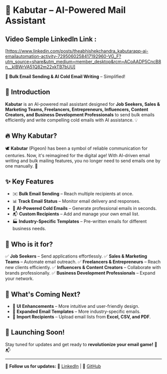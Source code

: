 # 📧 Kabutar – AI-Powered Mail Assistant

## Video Semple LinkedIn Link :
[https://www.linkedin.com/posts/theabhishekchandra_kabutarapp-ai-emailautomation-activity-7295060258417192960-VG_F?utm_source=share&utm_medium=member_desktop&rcm=ACoAADP5CncB8n__kIBWrVA51Q82m22xkTB7bUU]


🚀 **Bulk Email Sending & AI Cold Email Writing** – Simplified!

## 🌟 Introduction
**Kabutar** is an AI-powered mail assistant designed for **Job Seekers, Sales & Marketing Teams, Freelancers, Entrepreneurs, Influencers, Content Creators, and Business Development Professionals** to send bulk emails efficiently and write compelling cold emails with AI assistance. 💡

## 🔥 Why Kabutar?
🕊️ **Kabutar** (Pigeon) has been a symbol of reliable communication for centuries. Now, it's reimagined for the digital age! With AI-driven email writing and bulk mailing features, you no longer need to send emails one by one manually. 🚀

## ✨ Key Features
- ✉️ **Bulk Email Sending** – Reach multiple recipients at once.
- 📊 **Track Email Status** – Monitor email delivery and responses.
- 🤖 **AI-Powered Cold Emails** – Generate professional emails in seconds.
- 📬 **Custom Recipients** – Add and manage your own email list.
- 🏭 **Industry-Specific Templates** – Pre-written emails for different business needs.

## 💼 Who is it for?
✅ **Job Seekers** – Send applications effortlessly.
✅ **Sales & Marketing Teams** – Automate email outreach.
✅ **Freelancers & Entrepreneurs** – Reach new clients efficiently.
✅ **Influencers & Content Creators** – Collaborate with brands professionally.
✅ **Business Development Professionals** – Expand your network.

## 🔮 What's Coming Next?
- 🎨 **UI Enhancements** – More intuitive and user-friendly design.
- 💼 **Expanded Email Templates** – More industry-specific emails.
- 📂 **Import Recipients** – Upload email lists from **Excel, CSV, and PDF**.

## 📅 Launching Soon!
Stay tuned for updates and get ready to **revolutionize your email game!** 🚀📬

---

📢 **Follow us for updates:**
🔗 [LinkedIn](https://linkedin.com/in/theabhishekchandra) | 🔗 [GitHub](https://github.com/theabhishekchandra)
